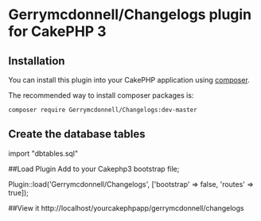 # Gerrymcdonnell/Changelogs plugin for CakePHP 3

## Installation

You can install this plugin into your CakePHP application using [composer](http://getcomposer.org).

The recommended way to install composer packages is:

```
composer require Gerrymcdonnell/Changelogs:dev-master
```

## Create the database tables
import "dbtables.sql"



##Load Plugin 
Add to your Cakephp3 bootstrap file;

Plugin::load('Gerrymcdonnell/Changelogs', ['bootstrap' => false, 'routes' => true]);

##View it
http://localhost/yourcakephpapp/gerrymcdonnell/changelogs